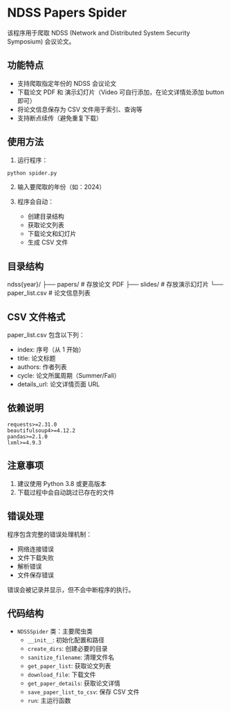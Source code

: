 # NDSS Papers Spider

该程序用于爬取 NDSS (Network and Distributed System Security Symposium) 会议论文。

## 功能特点

- 支持爬取指定年份的 NDSS 会议论文
- 下载论文 PDF 和 演示幻灯片（Video 可自行添加，在论文详情处添加 button 即可）
- 将论文信息保存为 CSV 文件用于索引、查询等
- 支持断点续传（避免重复下载）

## 使用方法

1. 运行程序：

```bash
python spider.py
```

2. 输入要爬取的年份（如：2024）

3. 程序会自动：
   - 创建目录结构
   - 获取论文列表
   - 下载论文和幻灯片
   - 生成 CSV 文件

## 目录结构

ndss{year}/
├── papers/ # 存放论文 PDF
├── slides/ # 存放演示幻灯片
└── paper_list.csv # 论文信息列表

## CSV 文件格式

paper_list.csv 包含以下列：

- index: 序号（从 1 开始）
- title: 论文标题
- authors: 作者列表
- cycle: 论文所属周期（Summer/Fall）
- details_url: 论文详情页面 URL

## 依赖说明

```
requests>=2.31.0
beautifulsoup4>=4.12.2
pandas>=2.1.0
lxml>=4.9.3
```

## 注意事项

1. 建议使用 Python 3.8 或更高版本
2. 下载过程中会自动跳过已存在的文件

## 错误处理

程序包含完整的错误处理机制：

- 网络连接错误
- 文件下载失败
- 解析错误
- 文件保存错误

错误会被记录并显示，但不会中断程序的执行。

## 代码结构

- `NDSSSpider` 类：主要爬虫类
  - `__init__`: 初始化配置和路径
  - `create_dirs`: 创建必要的目录
  - `sanitize_filename`: 清理文件名
  - `get_paper_list`: 获取论文列表
  - `download_file`: 下载文件
  - `get_paper_details`: 获取论文详情
  - `save_paper_list_to_csv`: 保存 CSV 文件
  - `run`: 主运行函数
